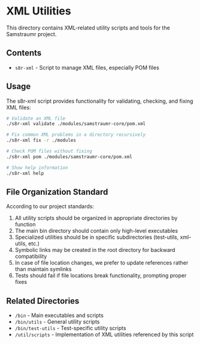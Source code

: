 # XML Utilities

This directory contains XML-related utility scripts and tools for the Samstraumr project.

## Contents

- `s8r-xml` - Script to manage XML files, especially POM files

## Usage

The s8r-xml script provides functionality for validating, checking, and fixing XML files:

```bash
# Validate an XML file
./s8r-xml validate ./modules/samstraumr-core/pom.xml

# Fix common XML problems in a directory recursively
./s8r-xml fix -r ./modules

# Check POM files without fixing
./s8r-xml pom ./modules/samstraumr-core/pom.xml

# Show help information
./s8r-xml help
```

## File Organization Standard

According to our project standards:

1. All utility scripts should be organized in appropriate directories by function
2. The main bin directory should contain only high-level executables
3. Specialized utilities should be in specific subdirectories (test-utils, xml-utils, etc.)
4. Symbolic links may be created in the root directory for backward compatibility
5. In case of file location changes, we prefer to update references rather than maintain symlinks
6. Tests should fail if file locations break functionality, prompting proper fixes

## Related Directories

- `/bin` - Main executables and scripts
- `/bin/utils` - General utility scripts
- `/bin/test-utils` - Test-specific utility scripts
- `/util/scripts` - Implementation of XML utilities referenced by this script